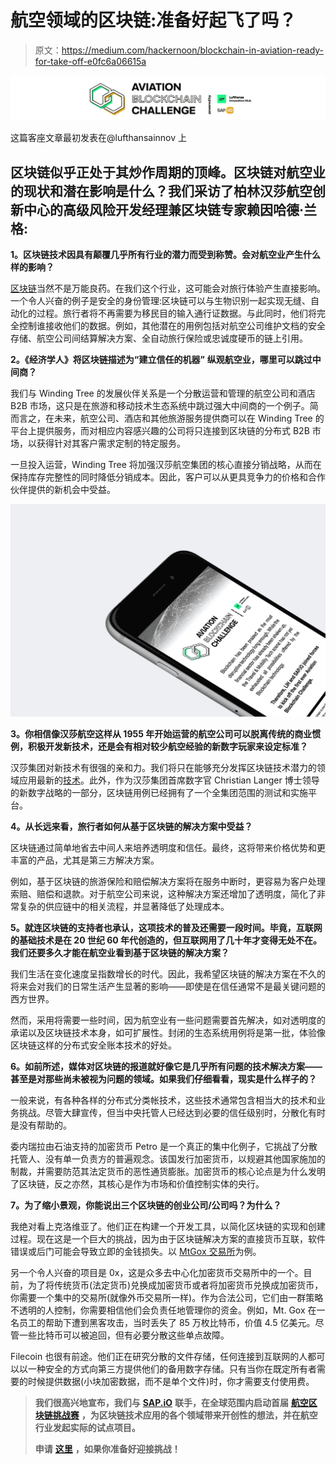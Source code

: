 # 航空领域的区块链:准备好起飞了吗？

> 原文：<https://medium.com/hackernoon/blockchain-in-aviation-ready-for-take-off-e0fc6a06615a>

![](img/06bf82527dab9fec1706426576f419b3.png)

这篇客座文章最初发表在@lufthansainnov 上

## 区块链似乎正处于其炒作周期的顶峰。区块链对航空业的现状和潜在影响是什么？我们采访了柏林汉莎航空创新中心的高级风险开发经理兼区块链专家赖因哈德·兰格:

**1。区块链技术因具有颠覆几乎所有行业的潜力而受到称赞。会对航空业产生什么样的影响？**

[区块链](https://hackernoon.com/tagged/blockchain)当然不是万能良药。在我们这个行业，这可能会对旅行体验产生直接影响。一个令人兴奋的例子是安全的身份管理:区块链可以与生物识别一起实现无缝、自动化的过程。旅行者将不再需要为移民目的输入通行证数据。与此同时，他们将完全控制谁接收他们的数据。例如，其他潜在的用例包括对航空公司维护文档的安全存储、航空公司间结算解决方案、全自动旅行保险或忠诚度硬币的链上引用。

**2。《经济学人》将区块链描述为“建立信任的机器”** **纵观航空业，哪里可以跳过中间商？**

我们与 Winding Tree 的发展伙伴关系是一个分散运营和管理的航空公司和酒店 B2B 市场，这只是在旅游和移动技术生态系统中跳过强大中间商的一个例子。简而言之，在未来，航空公司、酒店和其他旅游服务提供商可以在 Winding Tree 的平台上提供服务，而对相应内容感兴趣的公司将只连接到区块链的分布式 B2B 市场，以获得针对其客户需求定制的特定服务。

一旦投入运营，Winding Tree 将加强汉莎航空集团的核心直接分销战略，从而在保持库存完整性的同时降低分销成本。因此，客户可以从更具竞争力的价格和合作伙伴提供的新机会中受益。

![](img/660ac688ec03b8525f84d56cbcb62be1.png)

**3。你相信像汉莎航空这样从 1955 年开始运营的航空公司可以脱离传统的商业惯例，积极开发新技术，还是会有相对较少航空经验的新数字玩家来设定标准？**

汉莎集团对新技术有很强的亲和力。我们将只在能够充分发挥区块链技术潜力的领域应用最新的[技术](https://hackernoon.com/tagged/technology)。此外，作为汉莎集团首席数字官 Christian Langer 博士领导的新数字战略的一部分，区块链用例已经拥有了一个全集团范围的测试和实施平台。

**4。从长远来看，旅行者如何从基于区块链的解决方案中受益？**

区块链通过简单地省去中间人来培养透明度和信任。最终，这将带来价格优势和更丰富的产品，尤其是第三方解决方案。

例如，基于区块链的旅游保险和赔偿解决方案将在服务中断时，更容易为客户处理索赔、赔偿和退款。对于航空公司来说，这种解决方案还增加了透明度，简化了非常复杂的供应链中的相关流程，并显著降低了处理成本。

**5。就连区块链的支持者也承认，这项技术的普及还需要一段时间。毕竟，互联网的基础技术是在 20 世纪 60 年代创造的，但互联网用了几十年才变得无处不在。我们还要多久才能在航空业看到基于区块链的解决方案？**

我们生活在变化速度呈指数增长的时代。因此，我希望区块链的解决方案在不久的将来会对我们的日常生活产生显著的影响——即使是在信任通常不是最关键问题的西方世界。

然而，采用将需要一些时间，因为航空业有一些问题需要首先解决，如对透明度的承诺以及区块链技术本身，如可扩展性。封闭的生态系统用例将是第一批，体验像区块链这样的分布式安全账本技术的好处。

**6。如前所述，媒体对区块链的报道就好像它是几乎所有问题的技术解决方案——甚至是对那些尚未被视为问题的领域。如果我们仔细看看，现实是什么样子的？**

一般来说，有各种各样的分布式分类帐技术，这些技术通常包含相当大的技术和业务挑战。尽管大肆宣传，但当中央托管人已经达到必要的信任级别时，分散化有时是没有帮助的。

委内瑞拉由石油支持的加密货币 Petro 是一个真正的集中化例子，它挑战了分散托管人、没有单一负责方的普遍观念。该国发行加密货币，以规避其他国家施加的制裁，并需要防范其法定货币的恶性通货膨胀。加密货币的核心论点是为什么发明了区块链，反之亦然，其核心是作为市场和价值控制实体的央行。

**7。为了缩小景观，你能说出三个区块链的创业公司/公司吗？为什么？**

我绝对看上克洛维亚了。他们正在构建一个开发工具，以简化区块链的实现和创建过程。现在这是一个巨大的挑战，因为由于区块链解决方案的直接货币互联，软件错误或后门可能会导致立即的金钱损失。以 [MtGox 交易所](https://cointelegraph.com/news/the-mess-that-was-mt-gox-four-years-on)为例。

另一个令人兴奋的项目是 0x，这是众多去中心化加密货币交易所中的一个。目前，为了将传统货币(法定货币)兑换成加密货币或者将加密货币兑换成加密货币，你需要一个集中的交易所(就像外币交易所一样)。作为合法公司，它们由一群策略不透明的人控制，你需要相信他们会负责任地管理你的资金。例如，Mt. Gox 在一名员工的帮助下遭到黑客攻击，当时丢失了 85 万枚比特币，价值 4.5 亿美元。尽管一些比特币可以被追回，但有必要分散这些单点故障。

Filecoin 也很有前途。他们正在研究分散的文件存储，任何连接到互联网的人都可以以一种安全的方式向第三方提供他们的备用数字存储。只有当你在既定所有者需要的时候提供数据(小块加密数据，而不是单个文件)时，你才需要支付使用费。

> **我们很高兴地宣布，我们与** [**SAP.iO**](https://medium.com/u/e2c1b8020a75?source=post_page-----e0fc6a06615a--------------------------------) **联手，在全球范围内启动首届** [**航空区块链挑战赛**](http://aviation-blockchain-challenge.com/index.html) **，为区块链技术应用的各个领域带来开创性的想法，并在航空行业发起实际的试点项目。**
> 
> **申请** [**这里**](http://aviation-blockchain-challenge.com/index.html) **，如果你准备好迎接挑战！**